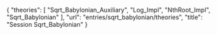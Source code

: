 {
    "theories": [
        "Sqrt_Babylonian_Auxiliary",
        "Log_Impl",
        "NthRoot_Impl",
        "Sqrt_Babylonian"
    ],
    "url": "entries/sqrt_babylonian/theories",
    "title": "Session Sqrt_Babylonian"
}